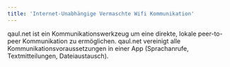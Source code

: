 ```yaml
---
title: 'Internet-Unabhängige Vermaschte Wifi Kommunikation'
---
```


qaul.net ist ein Kommunikationswerkzeug um eine direkte, lokale
peer-to-peer Kommunikation zu ermöglichen. qaul.net vereinigt 
alle Kommunikationsvoraussetzungen in einer App 
(Sprachanrufe, Textmitteilungen, Dateiaustausch).
